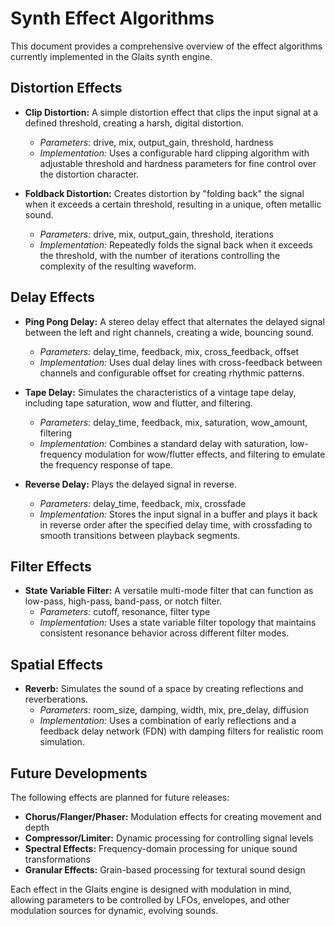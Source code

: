 # Synth Effect Algorithms

This document provides a comprehensive overview of the effect algorithms currently implemented in the Glaits synth engine.

## Distortion Effects

*   **Clip Distortion:** A simple distortion effect that clips the input signal at a defined threshold, creating a harsh, digital distortion.
    *   *Parameters:* drive, mix, output_gain, threshold, hardness
    *   *Implementation:* Uses a configurable hard clipping algorithm with adjustable threshold and hardness parameters for fine control over the distortion character.

*   **Foldback Distortion:** Creates distortion by "folding back" the signal when it exceeds a certain threshold, resulting in a unique, often metallic sound.
    *   *Parameters:* drive, mix, output_gain, threshold, iterations
    *   *Implementation:* Repeatedly folds the signal back when it exceeds the threshold, with the number of iterations controlling the complexity of the resulting waveform.

## Delay Effects

*   **Ping Pong Delay:** A stereo delay effect that alternates the delayed signal between the left and right channels, creating a wide, bouncing sound.
    *   *Parameters:* delay_time, feedback, mix, cross_feedback, offset
    *   *Implementation:* Uses dual delay lines with cross-feedback between channels and configurable offset for creating rhythmic patterns.

*   **Tape Delay:** Simulates the characteristics of a vintage tape delay, including tape saturation, wow and flutter, and filtering.
    *   *Parameters:* delay_time, feedback, mix, saturation, wow_amount, filtering
    *   *Implementation:* Combines a standard delay with saturation, low-frequency modulation for wow/flutter effects, and filtering to emulate the frequency response of tape.

*   **Reverse Delay:** Plays the delayed signal in reverse.
    *   *Parameters:* delay_time, feedback, mix, crossfade
    *   *Implementation:* Stores the input signal in a buffer and plays it back in reverse order after the specified delay time, with crossfading to smooth transitions between playback segments.

## Filter Effects

*   **State Variable Filter:** A versatile multi-mode filter that can function as low-pass, high-pass, band-pass, or notch filter.
    *   *Parameters:* cutoff, resonance, filter type
    *   *Implementation:* Uses a state variable filter topology that maintains consistent resonance behavior across different filter modes.

## Spatial Effects

*   **Reverb:** Simulates the sound of a space by creating reflections and reverberations.
    *   *Parameters:* room_size, damping, width, mix, pre_delay, diffusion
    *   *Implementation:* Uses a combination of early reflections and a feedback delay network (FDN) with damping filters for realistic room simulation.

## Future Developments

The following effects are planned for future releases:

*   **Chorus/Flanger/Phaser:** Modulation effects for creating movement and depth
*   **Compressor/Limiter:** Dynamic processing for controlling signal levels
*   **Spectral Effects:** Frequency-domain processing for unique sound transformations
*   **Granular Effects:** Grain-based processing for textural sound design

Each effect in the Glaits engine is designed with modulation in mind, allowing parameters to be controlled by LFOs, envelopes, and other modulation sources for dynamic, evolving sounds.
